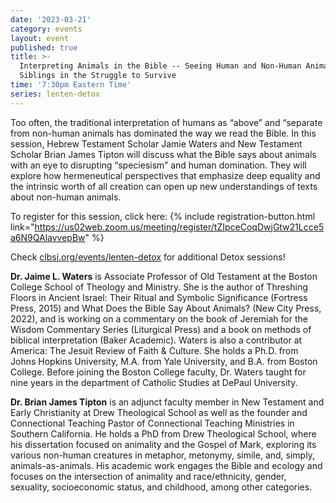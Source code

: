 ```yaml
---
date: '2023-03-21'
category: events
layout: event
published: true
title: >-
  Interpreting Animals in the Bible -- Seeing Human and Non-Human Animals as
  Siblings in the Struggle to Survive
time: '7:30pm Eastern Time'
series: lenten-detox
---
```

Too often, the traditional interpretation of humans as “above” and “separate from non-human animals has dominated the way we read the Bible. In this session, Hebrew Testament Scholar Jamie Waters and New Testament Scholar Brian James Tipton will discuss what the Bible says about animals with an eye to disrupting “speciesism” and human domination. They will explore how hermeneutical perspectives that emphasize deep equality and the intrinsic worth of all creation can open up new understandings of texts about non-human animals.

To register for this session, click here: {% include registration-button.html link="https://us02web.zoom.us/meeting/register/tZIpceCoqDwjGtw21Lcce5a6N9QAlavvepBw" %}

Check [clbsj.org/events/lenten-detox](https://clbsj.org/events/lenten-detox/) for additional Detox sessions!

**Dr. Jaime L. Waters** is Associate Professor of Old Testament at the Boston College School of Theology and Ministry. She is the author of Threshing Floors in Ancient Israel: Their Ritual and Symbolic Significance (Fortress Press, 2015) and What Does the Bible Say About Animals? (New City Press, 2022), and is working on a commentary on the book of Jeremiah for the Wisdom Commentary Series (Liturgical Press) and a book on methods of biblical interpretation (Baker Academic). Waters is also a contributor at America: The Jesuit Review of Faith & Culture. She holds a Ph.D. from Johns Hopkins University, M.A. from Yale University, and B.A. from Boston College. Before joining the Boston College faculty, Dr. Waters taught for nine years in the department of Catholic Studies at DePaul University.

**Dr. Brian James Tipton** is an adjunct faculty member in New Testament and Early Christianity at Drew Theological School as well as the founder and Connectional Teaching Pastor of Connectional Teaching Ministries in Southern California. He holds a PhD from Drew Theological School, where his dissertation focused on animality and the Gospel of Mark, exploring its various non-human creatures in metaphor, metonymy, simile, and, simply, animals-as-animals. His academic work engages the Bible and ecology and focuses on the intersection of animality and race/ethnicity, gender, sexuality, socioeconomic status, and childhood, among other categories.

